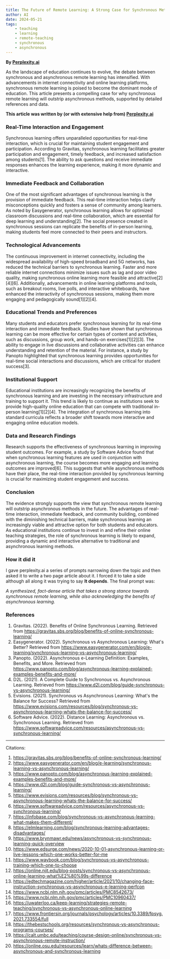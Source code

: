 ```yaml
---
title: The Future of Remote Learning: A Strong Case for Synchronous Methods
author: AI
date: 2024-05-21
tags:
    - teaching
    - learning
    - remote-teaching
    - synchronous
    - asynchronous
---
```

**By [Perplexity.ai](www.perplexity.ai)**

As the landscape of education continues to evolve, the debate between synchronous and asynchronous remote learning has intensified. With advancements in internet connectivity and online learning platforms, synchronous remote learning is poised to become the dominant mode of education. This article presents a compelling case for why synchronous remote learning will outstrip asynchronous methods, supported by detailed references and data.

**This article was written by (or with extensive help from) [Perplexity.ai](www.perplexity.ai)**

### Real-Time Interaction and Engagement

Synchronous learning offers unparalleled opportunities for real-time interaction, which is crucial for maintaining student engagement and participation. According to Gravitas, synchronous learning facilitates greater participation and engagement, timely feedback, and increased satisfaction among students[1]. The ability to ask questions and receive immediate responses enhances the learning experience, making it more dynamic and interactive.

### Immediate Feedback and Collaboration

One of the most significant advantages of synchronous learning is the provision of immediate feedback. This real-time interaction helps clarify misconceptions quickly and fosters a sense of community among learners. As noted by Easygenerator, synchronous learning allows for optimized classroom discussions and real-time collaboration, which are essential for deep learning and understanding[2]. The social presence created in synchronous sessions can replicate the benefits of in-person learning, making students feel more connected to their peers and instructors.

### Technological Advancements

The continuous improvement in internet connectivity, including the widespread availability of high-speed broadband and 5G networks, has reduced the technical barriers to synchronous learning. Faster and more reliable internet connections minimize issues such as lag and poor video quality, making synchronous online learning more feasible and attractive[2][4][6]. Additionally, advancements in online learning platforms and tools, such as breakout rooms, live polls, and interactive whiteboards, have enhanced the interactivity of synchronous sessions, making them more engaging and pedagogically sound[1][2][4].

### Educational Trends and Preferences

Many students and educators prefer synchronous learning for its real-time interaction and immediate feedback. Studies have shown that synchronous learning can be more effective for certain types of content and activities, such as discussions, group work, and hands-on exercises[1][2][3]. The ability to engage in live discussions and collaborative activities can enhance understanding and retention of the material. For instance, a study by Panopto highlighted that synchronous learning provides opportunities for real-time social interactions and discussions, which are critical for student success[3].

### Institutional Support

Educational institutions are increasingly recognizing the benefits of synchronous learning and are investing in the necessary infrastructure and training to support it. This trend is likely to continue as institutions seek to provide high-quality online education that can compete with traditional in-person learning[1][2][4]. The integration of synchronous learning into standard curricula reflects a broader shift towards more interactive and engaging online education models.

### Data and Research Findings

Research supports the effectiveness of synchronous learning in improving student outcomes. For example, a study by Software Advice found that when synchronous learning features are used in conjunction with asynchronous learning, the course becomes more engaging and learning outcomes are improved[6]. This suggests that while asynchronous methods have their place, the real-time interaction provided by synchronous learning is crucial for maximizing student engagement and success.

### Conclusion

The evidence strongly supports the view that synchronous remote learning will outstrip asynchronous methods in the future. The advantages of real-time interaction, immediate feedback, and community building, combined with the diminishing technical barriers, make synchronous learning an increasingly viable and attractive option for both students and educators. As educational institutions continue to invest in and refine their online teaching strategies, the role of synchronous learning is likely to expand, providing a dynamic and interactive alternative to traditional and asynchronous learning methods.

### How it did it

I gave perplexity.ai a series of prompts narrowing down the topic and then asked it to write a two page article about it. I forced it to take a side although all along it was trying to say **It depends**. The final prompt was: 

*A synthesized, fact-dense article that takes a strong stance towards synchronous remote learning, while also acknowledging the benefits of asynchronous learning.*

### References

1. Gravitas. (2022). Benefits of Online Synchronous Learning. Retrieved from https://gravitas.sbs.org/blog/benefits-of-online-synchronous-learning/
2. Easygenerator. (2022). Synchronous vs Asynchronous Learning: What's Better? Retrieved from https://www.easygenerator.com/en/blog/e-learning/synchronous-learning-vs-asynchronous-learning/
3. Panopto. (2022). Asynchronous e-Learning Definition: Examples, Benefits, and More. Retrieved from https://www.panopto.com/blog/asynchronous-learning-explained-examples-benefits-and-more/
4. D2L. (2021). A Complete Guide to Synchronous vs. Asynchronous Learning. Retrieved from https://www.d2l.com/blog/guide-synchronous-vs-asynchronous-learning/
5. Evisions. (2021). Synchronous vs Asynchronous Learning: What's the Balance for Success? Retrieved from https://www.evisions.com/resources/blog/synchronous-vs-asynchronous-learning-whats-the-balance-for-success/
6. Software Advice. (2022). Distance Learning: Asynchronous vs. Synchronous Learning. Retrieved from https://www.softwareadvice.com/resources/asynchronous-vs-synchronous-learning/

---
Citations:

1. https://gravitas.sbs.org/blog/benefits-of-online-synchronous-learning/
2. https://www.easygenerator.com/en/blog/e-learning/synchronous-learning-vs-asynchronous-learning/
3. https://www.panopto.com/blog/asynchronous-learning-explained-examples-benefits-and-more/
4. https://www.d2l.com/blog/guide-synchronous-vs-asynchronous-learning/
5. https://www.evisions.com/resources/blog/synchronous-vs-asynchronous-learning-whats-the-balance-for-success/
6. https://www.softwareadvice.com/resources/asynchronous-vs-synchronous-learning/
7. https://infobase.com/blog/synchronous-vs-asynchronous-learning-what-makes-them-different/
1. https://elmlearning.com/blog/synchronous-learning-advantages-disadvantages/
1. https://www.brynmawr.edu/news/asynchronous-vs-synchronous-learning-quick-overview
1. https://www.edsurge.com/news/2020-10-01-asynchronous-learning-or-live-lessons-which-one-works-better-for-me
1. https://www.waybook.com/blog/synchronous-vs-asynchronous-training-which-one-to-choose
1. https://online.njit.edu/blog-posts/synchronous-vs-asynchronous-online-learning-what%E2%80%99s-difference
1. https://edtechmagazine.com/higher/article/2021/10/changing-face-instruction-synchronous-vs-asynchronous-e-learning-perfcon
1. https://www.ncbi.nlm.nih.gov/pmc/articles/PMC8542673/
1. https://www.ncbi.nlm.nih.gov/pmc/articles/PMC10960437/
1. https://uwaterloo.ca/keep-learning/strategies-remote-teaching/synchronous-vs-asynchronous-online-learning
1. https://www.frontiersin.org/journals/psychology/articles/10.3389/fpsyg.2021.733554/full
1. https://thebestschools.org/resources/synchronous-vs-asynchronous-programs-courses/
1. https://calt.umbc.edu/teaching/course-design-online/synchronous-vs-asynchronous-remote-instruction/
1. https://online.osu.edu/resources/learn/whats-difference-between-asynchronous-and-synchronous-learning
